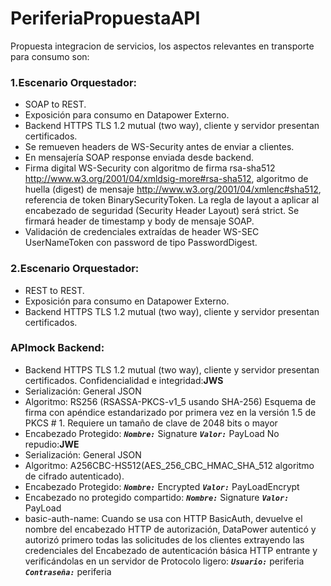 # PeriferiaPropuestaAPI
Propuesta integracion de servicios, los aspectos relevantes en transporte para consumo son:

### 1.Escenario Orquestador:
 * SOAP to REST.
 * Exposición para consumo en Datapower Externo.
 * Backend HTTPS TLS 1.2 mutual (two way), cliente y servidor presentan certificados.
 * Se remueven headers de WS-Security antes de enviar a clientes.
 * En mensajería SOAP response enviada desde backend.
 * Firma digital WS-Security con algoritmo de firma rsa-sha512 http://www.w3.org/2001/04/xmldsig-more#rsa-sha512,    algoritmo de huella (digest) de mensaje http://www.w3.org/2001/04/xmlenc#sha512, referencia de token BinarySecurityToken. La regla de layout a aplicar al encabezado de seguridad (Security Header Layout) será strict. Se firmará header de timestamp y body de mensaje SOAP.
 * Validación de credenciales extraídas de header WS-SEC UserNameToken con password de tipo PasswordDigest.

### 2.Escenario Orquestador:
 * REST to REST.
 * Exposición para consumo en Datapower Externo.
 * Backend HTTPS TLS 1.2 mutual (two way), cliente y servidor presentan certificados.
 
### APImock Backend:
  * Backend HTTPS TLS 1.2 mutual (two way), cliente y servidor presentan certificados.
  Confidencialidad e integridad:**JWS**
  * Serialización: General JSON
  * Algoritmo: RS256 (RSASSA-PKCS-v1_5 usando SHA-256) Esquema de firma con apéndice estandarizado por primera vez en la versión 1.5 de PKCS # 1. Requiere un tamaño de clave de 2048 bits o mayor
  * Encabezado Protegido: 
                     _**`Nombre:`**_ Signature
 		             _**`Valor:`**_ PayLoad
  No repudio:**JWE**
  * Serialización: General JSON
  * Algoritmo: A256CBC-HS512(AES_256_CBC_HMAC_SHA_512 algoritmo de cifrado autenticado).
  * Encabezado Protegido: 
                     _**`Nombre:`**_ Encrypted
 		             _**`Valor:`**_ PayLoadEncrypt
  * Encabezado no protegido compartido: 
                     _**`Nombre:`**_ Signature
                     _**`Valor:`**_ PayLoad
  * basic-auth-name: Cuando se usa con HTTP BasicAuth, devuelve el nombre del encabezado HTTP de autorización, DataPower autenticó y autorizó primero todas las solicitudes de los clientes extrayendo las credenciales del Encabezado de autenticación básica HTTP entrante y verificándolas en un servidor de Protocolo ligero:
                     _**`Usuario:`**_  periferia
                     _**`Contraseña:`**_  periferia




